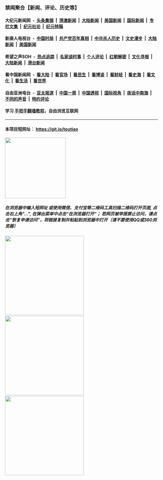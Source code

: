 ### 禁闻聚合【新闻、评论、历史等】

#### 大纪元新闻网 &nbsp;-&nbsp; [头条集锦](indexes/E头条集锦.md?t=02040601) &nbsp;|&nbsp; [港澳新闻](indexes/E港澳新闻.md?t=02040601)  &nbsp;|&nbsp; [大陆新闻](indexes/E大陆新闻.md?t=02040601) &nbsp;|&nbsp; [美国新闻](indexes/E美国新闻.md?t=02040601) &nbsp;|&nbsp; [国际新闻](indexes/E国际新闻.md?t=02040601) &nbsp;|&nbsp; [专栏文集](indexes/E专栏文集.md?t=02040601) &nbsp;|&nbsp; [纪元社论](indexes/E纪元社论.md?t=02040601) &nbsp;|&nbsp; [纪元特稿](indexes/E纪元特稿.md?t=02040601) 

#### 新唐人电视台 &nbsp;-&nbsp; [中国时局](indexes/N中国时局.md?t=02040601) &nbsp;|&nbsp; [共产党百年真相](indexes/N共产党百年真相.md?t=02040601) &nbsp;|&nbsp; [中共杀人历史](indexes/N中共杀人历史.md?t=02040601) &nbsp;|&nbsp; [文史漫步](indexes/N文史漫步.md?t=02040601) &nbsp;|&nbsp; [大陆新闻](indexes/N大陆新闻.md?t=02040601) &nbsp;|&nbsp; [美国新闻](indexes/N美国新闻.md?t=02040601)

#### 希望之声SOH &nbsp;-&nbsp; [热点追踪](indexes/H热点追踪.md?t=02040601) &nbsp;|&nbsp; [名家谈时事](indexes/H名家谈时事.md?t=02040601) &nbsp;|&nbsp; [个人评论](indexes/H个人评论.md?t=02040601)  &nbsp;|&nbsp; [红朝解密](indexes/H红朝解密.md?t=02040601) &nbsp;|&nbsp; [文化寻根](indexes/H文化寻根.md?t=02040601) &nbsp;|&nbsp; [大陆新闻](indexes/H大陆新闻.md?t=02040601) &nbsp;|&nbsp; [港台新闻](indexes/H港台新闻.md?t=02040601)

#### 看中国新闻网 &nbsp;-&nbsp; [看大陆](indexes/S看大陆.md?t=02040601) &nbsp;|&nbsp; [看官场](indexes/S看官场.md?t=02040601) &nbsp;|&nbsp; [看民生](indexes/S看民生.md?t=02040601)  &nbsp;|&nbsp; [看博谈](indexes/S看博谈.md?t=02040601) &nbsp;|&nbsp; [看财经](indexes/S看财经.md?t=02040601) &nbsp;|&nbsp; [看史海](indexes/S看史海.md?t=02040601) &nbsp;|&nbsp; [看文化](indexes/S看文化.md?t=02040601) &nbsp;|&nbsp; [看生活](indexes/S看生活.md?t=02040601) &nbsp;|&nbsp; [看世界](indexes/S看世界.md?t=02040601)

#### 自由亚洲电台 &nbsp;-&nbsp; [亚太报道](indexes/R亚太报道.md?t=02040601) &nbsp;|&nbsp; [中国一周](indexes/R中国一周.md?t=02040601) &nbsp;|&nbsp; [中国透视](indexes/R中国透视.md?t=02040601)  &nbsp;|&nbsp; [国际视角](indexes/R国际视角.md?t=02040601) &nbsp;|&nbsp; [夜话中南海](indexes/R夜话中南海.md?t=02040601) &nbsp;|&nbsp; [不同的声音](indexes/R不同的声音.md?t=02040601) &nbsp;|&nbsp; [特约评论](indexes/R特约评论.md?t=02040601)

#### 学习 [手把手翻墙教程](https://github.com/gfw-breaker/guides/wiki)，自由浏览互联网

----

#### 本项目短网址： https://git.io/toutiao
<img src="https://raw.githubusercontent.com/gfw-breaker/banned-news/master/scripts/img/qr.png" width="200px"/>  

##### 在浏览器中输入短网址 或使用微信、支付宝等二维码工具扫描二维码打开页面, 点击右上角"...", 在弹出菜单中点击“在浏览器打开”； 若网页被举报禁止访问，请点击“恢复申请访问”，将链接复制并粘贴到浏览器中打开（请不要使用QQ或360浏览器）

<img src="https://raw.githubusercontent.com/gfw-breaker/banned-news/master/scripts/img/1.png" width="260px"/> &nbsp; <img src="https://raw.githubusercontent.com/gfw-breaker/banned-news/master/scripts/img/2.png" width="260px"/> &nbsp; <img src="https://raw.githubusercontent.com/gfw-breaker/banned-news/master/scripts/img/3.png" width="260px"/>
